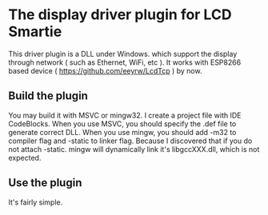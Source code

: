 # The display driver plugin for LCD Smartie

This driver plugin is a DLL under Windows. which support the display through network ( such as Ethernet, WiFi, etc ). It works with ESP8266 based device ( https://github.com/eeyrw/LcdTcp ) by now.
## Build the plugin
You may build it with MSVC or mingw32. I create a project file with IDE CodeBlocks. When you use MSVC, you should specify the .def file to generate correct DLL. When you use mingw, you should add -m32 to compiler flag and -static to linker flag. Because I discovered that if you do not attach -static. mingw will dynamically link it's libgccXXX.dll, which is not expected.  
## Use the plugin
It's fairly simple. 

<!--stackedit_data:
eyJoaXN0b3J5IjpbLTIzMDgyNDUzOF19
-->
